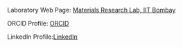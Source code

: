 Laboratory Web Page: [Materials Research Lab, IIT Bombay](https://www.me.iitb.ac.in/~a_jain/)

ORCID Profile: [ORCID](https://orcid.org/0009-0009-9513-2623)         

LinkedIn Profile:[LinkedIn](https://in.linkedin.com/in/nidheesh-virakante)

